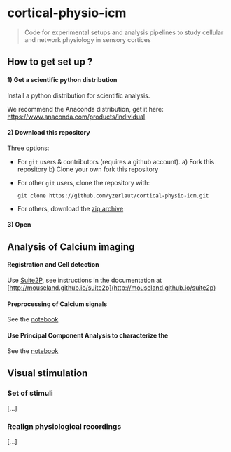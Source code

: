 # cortical-physio-icm

> Code for experimental setups and analysis pipelines to study cellular and network physiology in sensory cortices 

## How to get set up ?

#### 1) Get a scientific python distribution

Install a python distribution for scientific analysis.

We recommend the Anaconda distribution, get it here: https://www.anaconda.com/products/individual


#### 2) Download this repository

Three options:

- For `git` users & contributors (requires a github account). 
  a) Fork this repository
  b) Clone your own fork this repository
  
- For other `git` users, clone the repository with:
  ```
  git clone https://github.com/yzerlaut/cortical-physio-icm.git
  ```

- For others, download the [zip archive](https://github.com/yzerlaut/cortical-physio-icm/archive/master.zip)


#### 3) Open 

## Analysis of Calcium imaging

#### Registration and Cell detection

Use [Suite2P](https://github.com/MouseLand/suite2p), see instructions in the documentation at [http://mouseland.github.io/suite2p](http://mouseland.github.io/suite2p)

#### Preprocessing of Calcium signals

See the [notebook](https://github.com/yzerlaut/cortical-physio-icm/blob/master/Ca-imaging/preprocessing_demo.ipynb)

#### Use Principal Component Analysis to characterize the

See the [notebook](https://github.com/yzerlaut/cortical-physio-icm/blob/master/Ca-imaging/PCA_demo.ipynb)

## Visual stimulation

### Set of stimuli

[...]

### Realign physiological recordings

[...]

